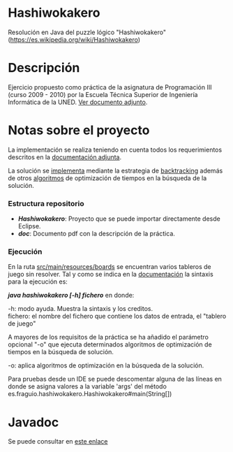 # Hashiwokakero
Resolución en Java del puzzle lógico "Hashiwokakero" (https://es.wikipedia.org/wiki/Hashiwokakero)

# Descripción

Ejercicio propuesto como práctica de la asignatura de Programación III (curso 2009 - 2010) por la Escuela Técnica Superior de Ingeniería Informática de la UNED. [Ver documento adjunto](https://github.com/fraguio/Hashiwokakero/blob/master/doc/Practica-PIII-09-10.pdf).

# Notas sobre el proyecto

La implementación se realiza teniendo en cuenta todos los requerimientos descritos en la [documentación adjunta](https://github.com/fraguio/Hashiwokakero/blob/master/doc/Practica-PIII-09-10.pdf).

La solución se [implementa](https://github.com/fraguio/Hashiwokakero/blob/master/Hashiwokakero/src/main/java/es/fraguio/hashiwokakero/strategy/BackTracking.java) mediante la estrategia de [backtracking](https://es.wikipedia.org/wiki/Vuelta_atr%C3%A1s) además de otros [algoritmos](https://github.com/fraguio/Hashiwokakero/tree/master/Hashiwokakero/src/main/java/es/fraguio/hashiwokakero/strategy/enhancer) de optimización de tiempos en la búsqueda de la solución.

### Estructura repositorio

 - <b><i>Hashiwokakero</i></b>: Proyecto que se puede importar directamente desde Eclipse.
 - <b><i>doc</i></b>: Documento pdf con la descripción de la práctica.

### Ejecución

En la ruta [src/main/resources/boards](https://github.com/fraguio/Hashiwokakero/tree/master/Hashiwokakero/src/main/resources/boards) se encuentran varios tableros de juego sin resolver. Tal y como se indica en la [documentación](https://github.com/fraguio/Hashiwokakero/blob/master/doc/Practica-PIII-09-10.pdf) la sintaxis para la ejecución es:

<b><i>java hashiwokakero [-h] fichero</i></b>
en donde:

-h: modo ayuda. Muestra la sintaxis y los creditos.<br/>
fichero: el nombre del fichero que contiene los datos de entrada, el "tablero de juego"

A mayores de los requisitos de la práctica se ha añadido el parámetro opcional "-o" que ejecuta determinados algoritmos de optimización de tiempos en la búsqueda de solución.

-o: aplica algoritmos de optimización en la búsqueda de la solución.

Para pruebas desde un IDE se puede descomentar alguna de las líneas en donde se asigna valores a la variable 'args' del método es.fraguio.hashiwokakero.Hashiwokakero#main(String[])

# Javadoc

Se puede consultar en [este enlace](https://fraguio.github.io/Hashiwokakero/javadoc/index.html)



